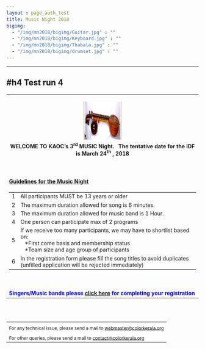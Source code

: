 ```yaml
---
layout : page_auth_test
title: Music Night 2018
bigimg:
  - "/img/mn2018/bigimg/Guitar.jpg" : ""
  - "/img/mn2018/bigimg/Keyboard.jpg" : ""
  - "/img/mn2018/bigimg/Thabala.jpg" : ""
  - "/img/mn2018/bigimg/drumset.jpg" : ""
---
```

---
#h4 Test run 4
---
<table align="center" style="border:0"> <tr style="border:0"><td align="center" style="border:0"><br/>
  <center><img src="/img/mn2018/veena.jpg" width="100" height="100" align="center"></center></td></tr>

 <tr style="border:0;background:transparent">
   <td style="border:0"> 
     <strong> <center>WELCOME TO KAOC’s 3<sup>rd</sup> MUSIC Night. &nbsp; The tentative date for the IDF is March 24<sup>th</sup> , 2018 </center></strong><br/><br/><br/>
  </td></tr>
  
  <tr style="border:0;background:transparent">
   <td style="border:0"> 
   <strong> <u> Guidelines for the Music Night </u> </strong> 
    </td></tr> 
  <tr style="border:0" ><td style="border:0" >
  <table align="left">
  <tr>
  <td>1</td><td>All participants MUST be 13 years or older</td>
  </tr>
  <tr> <td>2</td><td>The maximum duration allowed for song is 6 minutes. </td> </tr>
    <tr><td>3</td><td>The maximum duration allowed for music band is 1 Hour.</td></tr>
    <tr><td>4</td><td>One person can participate max of 2 programs</td></tr>
    <tr><td>5</td><td>If we receive too many participants, we may have to shortlist based on: <br/>
     &nbsp;&nbsp;&nbsp;*First come basis and membership status<br/>
     &nbsp;&nbsp;&nbsp;*Team size and age group of participants
     </td></tr>
    <tr><td>6</td><td>In the registration form please fill the song titles to avoid duplicates (unfilled application will be rejected immediately)</td></tr>
    </table>
  </td></tr>
   
  <tr style="border:0;background:transparent" ><td style="border:0;background:transparent" > <br/><br/>
  <font color="blue"> <strong>Singers/Music bands please  <a href="https://docs.google.com/forms/d/e/1FAIpQLSd_0HGOgHMNLfV_3a4pv4hErJw6ElOETkvQDGB0JDPJHFVUCQ/viewform?usp=sf_link">click here</a> for completing your registration </strong></font>
    </td></tr>
</table>
<br/><br/>
<table>
  <tr style="border:0;background:transparent">
   <td style="border:0"> <sub> For any technical issue, please send a mail to <u> webmaster@colorkerala.org </u></sub></td></tr>
  <tr style="border:0;background:transparent">
    <td style="border:0">  <sub>For other queries, please send a mail to <u> contact@colorkerala.org </u></sub></td></tr>
  </table>

